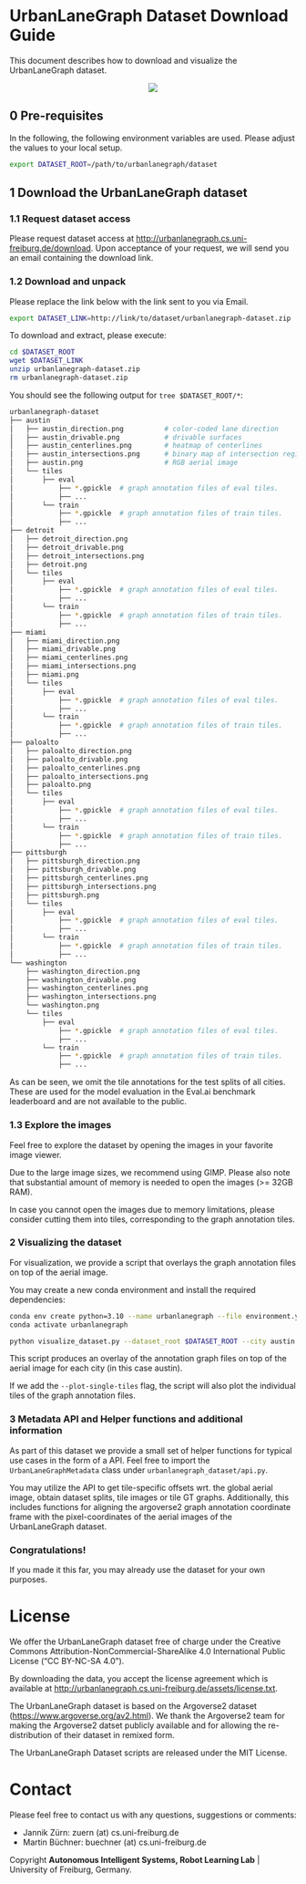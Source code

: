 
# UrbanLaneGraph Dataset Download Guide

This document describes how to download and visualize the UrbanLaneGraph dataset.



<p align="center">
  <img src="img/banner.gif" />
</p>


## 0 Pre-requisites

In the following, the following environment variables are used. Please adjust the values to your local setup.


```bash
export DATASET_ROOT=/path/to/urbanlanegraph/dataset
```



## 1 Download the UrbanLaneGraph dataset

### 1.1 Request dataset access

Please request dataset access at http://urbanlanegraph.cs.uni-freiburg.de/download.
Upon acceptance of your request, we will send you an email containing the download link.

### 1.2 Download and unpack

Please replace the link below with the link sent to you via Email.

```bash
export DATASET_LINK=http://link/to/dataset/urbanlanegraph-dataset.zip
```

To download and extract, please execute:

```bash
cd $DATASET_ROOT
wget $DATASET_LINK
unzip urbanlanegraph-dataset.zip
rm urbanlanegraph-dataset.zip
```

You should see the following output for `tree $DATASET_ROOT/*`:


```bash
urbanlanegraph-dataset
├── austin
│   ├── austin_direction.png          # color-coded lane direction
│   ├── austin_drivable.png           # drivable surfaces
│   ├── austin_centerlines.png        # heatmap of centerlines
│   ├── austin_intersections.png      # binary map of intersection regions
│   ├── austin.png                    # RGB aerial image
│   └── tiles
│       ├── eval
│           ├── *.gpickle  # graph annotation files of eval tiles.
│           ├── ...
│       └── train
│           ├── *.gpickle  # graph annotation files of train tiles.
│           ├── ...
├── detroit
│   ├── detroit_direction.png
│   ├── detroit_drivable.png
│   ├── detroit_intersections.png
│   ├── detroit.png
│   └── tiles
│       ├── eval
│           ├── *.gpickle  # graph annotation files of eval tiles.
│           ├── ...
│       └── train
│           ├── *.gpickle  # graph annotation files of train tiles.
│           ├── ...
├── miami
│   ├── miami_direction.png
│   ├── miami_drivable.png
│   ├── miami_centerlines.png  
│   ├── miami_intersections.png
│   ├── miami.png
│   └── tiles
│       ├── eval
│           ├── *.gpickle  # graph annotation files of eval tiles.
│           ├── ...
│       └── train
│           ├── *.gpickle  # graph annotation files of train tiles.
│           ├── ...
├── paloalto
│   ├── paloalto_direction.png
│   ├── paloalto_drivable.png
│   ├── paloalto_centerlines.png
│   ├── paloalto_intersections.png
│   ├── paloalto.png
│   └── tiles
│       ├── eval
│           ├── *.gpickle  # graph annotation files of eval tiles.
│           ├── ...
│       └── train
│           ├── *.gpickle  # graph annotation files of train tiles.
│           ├── ...
├── pittsburgh
│   ├── pittsburgh_direction.png
│   ├── pittsburgh_drivable.png
│   ├── pittsburgh_centerlines.png
│   ├── pittsburgh_intersections.png
│   ├── pittsburgh.png
│   └── tiles
│       ├── eval
│           ├── *.gpickle  # graph annotation files of eval tiles.
│           ├── ...
│       └── train
│           ├── *.gpickle  # graph annotation files of train tiles.
│           ├── ...
└── washington
    ├── washington_direction.png
    ├── washington_drivable.png
    ├── washington_centerlines.png
    ├── washington_intersections.png
    └── washington.png
    └── tiles
        ├── eval
            ├── *.gpickle  # graph annotation files of eval tiles.
            ├── ...
        └── train
            ├── *.gpickle  # graph annotation files of train tiles.
            ├── ...

```

As can be seen, we omit the tile annotations for the test splits of all cities. These are used for the model evaluation
in the Eval.ai benchmark leaderboard and are not available to the public.



### 1.3 Explore the images

Feel free to explore the dataset by opening the images in your favorite image viewer.

Due to the large image sizes, we recommend using GIMP. Please also note that substantial amount of
memory is needed to open the images (>= 32GB RAM).

In case you cannot open the images due to memory limitations, please consider cutting them into tiles, corresponding to the graph annotation tiles.





### 2 Visualizing the dataset


For visualization, we provide a script that overlays the graph annotation files on top of the aerial image.

You may create a new conda environment and install the required dependencies:

```bash
conda env create python=3.10 --name urbanlanegraph --file environment.yml
conda activate urbanlanegraph
```


```bash
python visualize_dataset.py --dataset_root $DATASET_ROOT --city austin
```
This script produces an overlay of the annotation graph files on top of the aerial image for each city (in this case austin).

If we add the `--plot-single-tiles` flag, the script will also plot the individual tiles of the graph annotation files.




### 3 Metadata API and Helper functions and additional information

As part of this dataset we provide a small set of helper functions for typical use cases in the form of a API. 
Feel free to import the ```UrbanLaneGraphMetadata``` class under ```urbanlanegraph_dataset/api.py```.

You may utilize the API to get tile-specific offsets wrt. the global aerial image, obtain dataset splits, tile images or tile GT graphs.
Additionally, this includes functions for aligning the argoverse2 graph annotation coordinate frame with the pixel-coordinates of the aerial images of the UrbanLaneGraph dataset. 




### Congratulations!

If you made it this far, you may already use the dataset for your own purposes.




# License
We offer the UrbanLaneGraph dataset free of charge under the Creative Commons Attribution-NonCommercial-ShareAlike 4.0 International Public License (“CC BY-NC-SA 4.0”).

By downloading the data, you accept the license agreement which is available at http://urbanlanegraph.cs.uni-freiburg.de/assets/license.txt.


The UrbanLaneGraph dataset is based on the Argoverse2 dataset (https://www.argoverse.org/av2.html). We thank the Argoverse2 team for making the Argoverse2 datset publicly available and for allowing the re-distribution of their dataset in remixed form.


The UrbanLaneGraph Dataset scripts are released under the MIT License.



# Contact
Please feel free to contact us with any questions, suggestions or comments:

- Jannik Zürn: zuern (at) cs.uni-freiburg.de
- Martin Büchner: buechner (at) cs.uni-freiburg.de

Copyright **Autonomous Intelligent Systems, Robot Learning Lab** | University of Freiburg, Germany.








